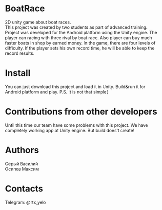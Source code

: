# BoatRace
2D unity game about boat races.\
This project was created by two students as part of advanced training.
Project was developed for the Android platform using the Unity engine.
The player can racing with three rival by boat race. Also player can buy much faster boats in shop by earned money.
In the game, there are four levels of difficulty. If the player sets his own record time, he will be able to keep the record results.
# Install
You can just download this project and load it in Unity. Build&run it for Android platform and play. 
P.S.
It is not that simple(
# Contributions from other developers
Until this time our team have some problems with this project. We have completely working app at Unity engine. But build does't create!
# Authors
Серый Василий\
Осипов Максим
# Contacts
Telegram: @rtx_yelo
